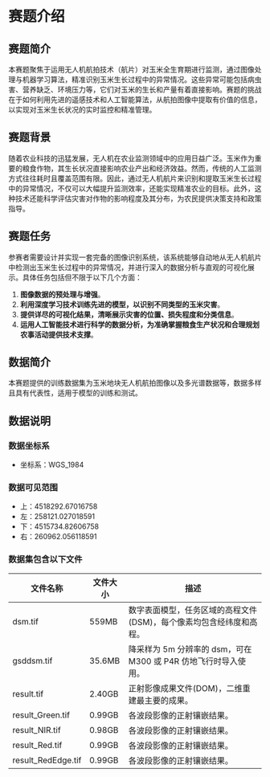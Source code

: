 # 赛题介绍

## 赛题简介

本赛题聚焦于运用无人机航拍技术（航片）对玉米全生育期进行监测，通过图像处理与机器学习算法，精准识别玉米生长过程中的异常情况。这些异常可能包括病虫害、营养缺乏、环境压力等，它们对玉米的生长和产量有着直接影响。赛题的挑战在于如何利用先进的遥感技术和人工智能算法，从航拍图像中提取有价值的信息，以实现对玉米生长状况的实时监控和精准管理。

## 赛题背景

随着农业科技的迅猛发展，无人机在农业监测领域中的应用日益广泛。玉米作为重要的粮食作物，其生长状况直接影响农业产出和经济效益。然而，传统的人工监测方式往往耗时且覆盖范围有限。因此，通过无人机航片来识别和提取玉米生长过程中的异常情况，不仅可以大幅提升监测效率，还能实现精准农业的目标。此外，这种技术还能科学评估灾害对作物的影响程度及其分布，为农民提供决策支持和政策指导。

## 赛题任务

参赛者需要设计并实现一套完备的图像识别系统，该系统能够自动地从无人机航片中检测出玉米生长过程中的异常情况，并进行深入的数据分析与直观的可视化展示。具体任务包括但不限于以下几个方面：

1. **图像数据的预处理与增强**。
2. **利用深度学习技术训练先进的模型，以识别不同类型的玉米灾害**。
3. **提供详尽的可视化结果，清晰展示灾害的位置、损失程度和分类信息**。
4. **运用人工智能技术进行科学的数据分析，为准确掌握粮食生产状况和合理规划农事活动提供技术支撑**。

## 数据简介

本赛题提供的训练数据集为玉米地块无人机航拍图像以及多光谱数据等，数据多样且具有代表性，适用于模型的训练和测试。

## 数据说明

### 数据坐标系
- 坐标系：WGS_1984

### 数据可见范围
- 上：4518292.67016758
- 左：258121.027018591
- 下：4515734.82606758
- 右：260962.056118591

### 数据集包含以下文件

| 文件名称               | 文件大小   | 描述                                        |
|--------------------|--------|-------------------------------------------|
| dsm.tif            | 559MB  | 数字表面模型，任务区域的高程文件(DSM)，每个像素均包含经纬度和高程。      |
| gsddsm.tif         | 35.6MB | 降采样为 5m 分辨率的 dsm，可在 M300 或 P4R 仿地飞行时导入使用。 |
| result.tif         | 2.40GB | 正射影像成果文件(DOM)，二维重建最主要的成果。                 |
| result_Green.tif   | 0.99GB | 各波段影像的正射镶嵌结果。                             |
| result_NIR.tif     | 0.98GB | 各波段影像的正射镶嵌结果。                             |
| result_Red.tif     | 0.99GB | 各波段影像的正射镶嵌结果。                             |
| result_RedEdge.tif | 0.99GB | 各波段影像的正射镶嵌结果。                             |
